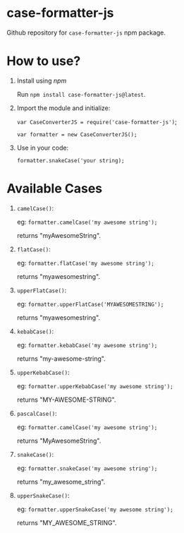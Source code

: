 # case-formatter-js
Github repository for `case-formatter-js` npm package.

# How to use?
1. Install using *npm*

   Run `npm install case-formatter-js@latest`.
   
2. Import the module and initialize:

   `var CaseConverterJS = require('case-formatter-js')`;
   
   `var formatter = new CaseConverterJS();`
  
3. Use in your code:

   `formatter.snakeCase('your string);`
   
# Available Cases
1. `camelCase()`:

   eg: `formatter.camelCase('my awesome string');`
   
   returns "myAwesomeString".
   
2. `flatCase()`:

   eg: `formatter.flatCase('my awesome string');`
   
   returns "myawesomestring".
   
3. `upperFlatCase()`:

   eg: `formatter.upperFlatCase('MYAWESOMESTRING');`
   
   returns "myawesomestring".

4. `kebabCase()`:

   eg: `formatter.kebabCase('my awesome string');`
   
   returns "my-awesome-string".
   
5. `upperKebabCase()`:

   eg: `formatter.upperKebabCase('my awesome string');`
   
   returns "MY-AWESOME-STRING".
   
6. `pascalCase()`:

   eg: `formatter.camelCase('my awesome string');`
   
   returns "MyAwesomeString".
   
7. `snakeCase()`:

   eg: `formatter.snakeCase('my awesome string');`
   
   returns "my_awesome_string".
   
8. `upperSnakeCase()`:

   eg: `formatter.upperSnakeCase('my awesome string');`
   
   returns "MY_AWESOME_STRING".
